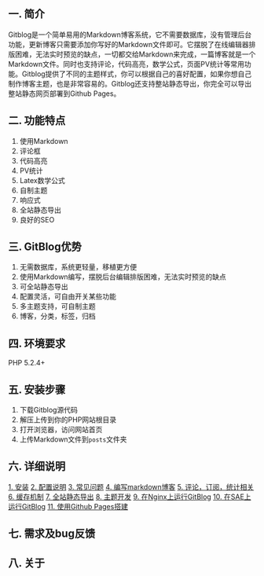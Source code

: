 ## 一. 简介 ##
Gitblog是一个简单易用的Markdown博客系统，它不需要数据库，没有管理后台功能，更新博客只需要添加你写好的Markdown文件即可。它摆脱了在线编辑器排版困难，无法实时预览的缺点，一切都交给Markdown来完成，一篇博客就是一个Markdown文件。同时也支持评论，代码高亮，数学公式，页面PV统计等常用功能。Gitblog提供了不同的主题样式，你可以根据自己的喜好配置，如果你想自己制作博客主题，也是非常容易的。Gitblog还支持整站静态导出，你完全可以导出整站静态网页部署到Github Pages。

## 二. 功能特点 ##

1. 使用Markdown
2. 评论框
3. 代码高亮
4. PV统计
5. Latex数学公式
6. 自制主题
7. 响应式
8. 全站静态导出
9. 良好的SEO

## 三. GitBlog优势 ##

1. 无需数据库，系统更轻量，移植更方便
2. 使用Markdown编写，摆脱后台编辑排版困难，无法实时预览的缺点
3. 可全站静态导出
4. 配置灵活，可自由开关某些功能
5. 多主题支持，可自制主题
6. 博客，分类，标签，归档

## 四. 环境要求 ##

PHP 5.2.4+

## 五. 安装步骤 ##

1. 下载Gitblog源代码
2. 解压上传到你的PHP网站根目录
3. 打开浏览器，访问网站首页
4. 上传Markdown文件到`posts`文件夹

## 六. 详细说明 ##

[1. 安装][1]
[2. 配置说明][2]
[3. 常见问题][3]
[4. 编写markdown博客][4]
[5. 评论，订阅，统计相关][5]
[6. 缓存机制][6]
[7. 全站静态导出][7]
[8. 主题开发][8]
[9. 在Nginx上运行GitBlog][9]
[10. 在SAE上运行GitBlog][10]
[11. 使用Github Pages搭建][11]

## 七. 需求及bug反馈 ##

## 八. 关于 ##



[1]:./posts/gitblog/install.md
[2]:./posts/gitblog/config.md
[3]:./posts/gitblog/faqs.md
[4]:./posts/gitblog/edit.md
[5]:./posts/gitblog/other-func.md
[6]:./posts/gitblog/cache.md
[7]:./posts/gitblog/export.md
[8]:./posts/gitblog/theme.md
[9]:./posts/gitblog/nginx.md
[10]:./posts/gitblog/sae.md
[11]:./posts/gitblog/github-pages.md


